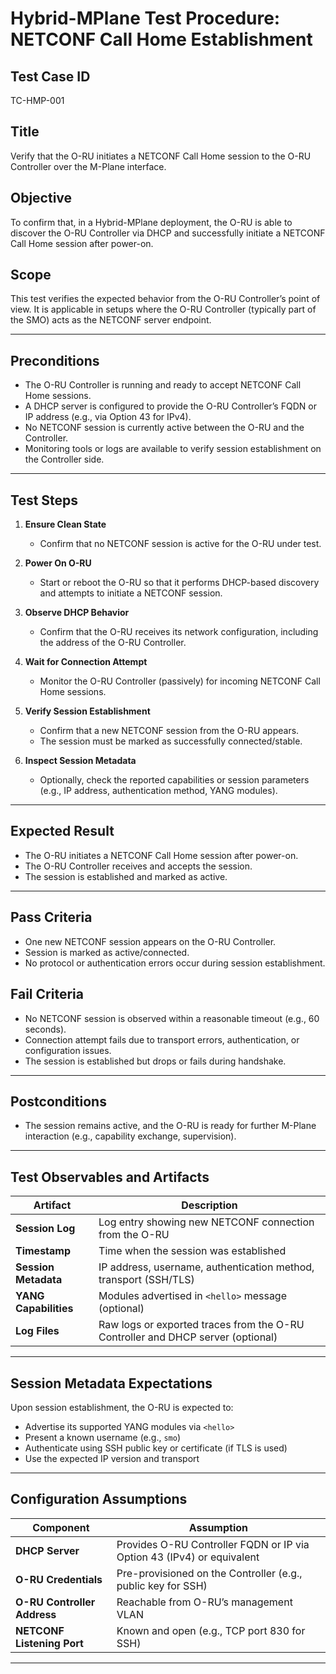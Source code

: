 # Hybrid-MPlane Test Procedure: NETCONF Call Home Establishment

## Test Case ID
TC-HMP-001

## Title
Verify that the O-RU initiates a NETCONF Call Home session to the O-RU Controller over the M-Plane interface.

## Objective
To confirm that, in a Hybrid-MPlane deployment, the O-RU is able to discover the O-RU Controller via DHCP and successfully initiate a NETCONF Call Home session after power-on.

## Scope
This test verifies the expected behavior from the O-RU Controller’s point of view. It is applicable in setups where the O-RU Controller (typically part of the SMO) acts as the NETCONF server endpoint.

---

## Preconditions
- The O-RU Controller is running and ready to accept NETCONF Call Home sessions.
- A DHCP server is configured to provide the O-RU Controller’s FQDN or IP address (e.g., via Option 43 for IPv4).
- No NETCONF session is currently active between the O-RU and the Controller.
- Monitoring tools or logs are available to verify session establishment on the Controller side.

---

## Test Steps

1. **Ensure Clean State**
   - Confirm that no NETCONF session is active for the O-RU under test.

2. **Power On O-RU**
   - Start or reboot the O-RU so that it performs DHCP-based discovery and attempts to initiate a NETCONF session.

3. **Observe DHCP Behavior**
   - Confirm that the O-RU receives its network configuration, including the address of the O-RU Controller.

4. **Wait for Connection Attempt**
   - Monitor the O-RU Controller (passively) for incoming NETCONF Call Home sessions.

5. **Verify Session Establishment**
   - Confirm that a new NETCONF session from the O-RU appears.
   - The session must be marked as successfully connected/stable.

6. **Inspect Session Metadata**
   - Optionally, check the reported capabilities or session parameters (e.g., IP address, authentication method, YANG modules).

---

## Expected Result
- The O-RU initiates a NETCONF Call Home session after power-on.
- The O-RU Controller receives and accepts the session.
- The session is established and marked as active.

---

## Pass Criteria
- One new NETCONF session appears on the O-RU Controller.
- Session is marked as active/connected.
- No protocol or authentication errors occur during session establishment.

## Fail Criteria
- No NETCONF session is observed within a reasonable timeout (e.g., 60 seconds).
- Connection attempt fails due to transport errors, authentication, or configuration issues.
- The session is established but drops or fails during handshake.

---

## Postconditions
- The session remains active, and the O-RU is ready for further M-Plane interaction (e.g., capability exchange, supervision).

---

## Test Observables and Artifacts

| Artifact | Description |
|----------|-------------|
| **Session Log** | Log entry showing new NETCONF connection from the O-RU |
| **Timestamp** | Time when the session was established |
| **Session Metadata** | IP address, username, authentication method, transport (SSH/TLS) |
| **YANG Capabilities** | Modules advertised in `<hello>` message (optional) |
| **Log Files** | Raw logs or exported traces from the O-RU Controller and DHCP server (optional) |

---

## Session Metadata Expectations

Upon session establishment, the O-RU is expected to:
- Advertise its supported YANG modules via `<hello>`
- Present a known username (e.g., `smo`)
- Authenticate using SSH public key or certificate (if TLS is used)
- Use the expected IP version and transport

---

## Configuration Assumptions

| Component | Assumption |
|-----------|------------|
| **DHCP Server** | Provides O-RU Controller FQDN or IP via Option 43 (IPv4) or equivalent |
| **O-RU Credentials** | Pre-provisioned on the Controller (e.g., public key for SSH) |
| **O-RU Controller Address** | Reachable from O-RU’s management VLAN |
| **NETCONF Listening Port** | Known and open (e.g., TCP port 830 for SSH) |

---
